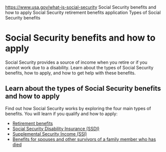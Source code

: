 

https://www.usa.gov/what-is-social-security
Social Security benefits and how to apply
Social Security retirement benefits application
Types of Social Security benefits

Social Security benefits and how to apply
=========================================

Social Security provides a source of income when you retire or if you cannot work due to a disability. Learn about the types of Social Security benefits, how to apply, and how to get help with these benefits.

**Learn about the types of Social Security benefits and how to apply**
----------------------------------------------------------------------

Find out how Social Security works by exploring the four main types of benefits. You will learn if you qualify and how to apply:

* [Retirement benefits](https://www.ssa.gov/retirement)
* [Social Security Disability Insurance (SSDI)](https://www.ssa.gov/benefits/disability/)
* [Supplemental Security Income (SSI)](https://www.ssa.gov/benefits/ssi/)
* [Benefits for spouses and other survivors of a family member who has died](https://www.ssa.gov/benefits/survivors/)
